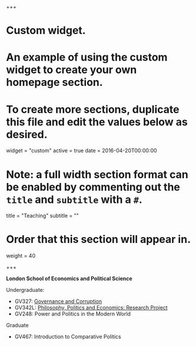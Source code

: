 +++
# Custom widget.
# An example of using the custom widget to create your own homepage section.
# To create more sections, duplicate this file and edit the values below as desired.
widget = "custom"
active = true
date = 2016-04-20T00:00:00

# Note: a full width section format can be enabled by commenting out the `title` and `subtitle` with a `#`.
title = "Teaching"
subtitle = ""

# Order that this section will appear in.
weight = 40

+++

**London School of Economics and Political Science**

Undergraduate:
- GV327: [Governance and Corruption](https://www.lse.ac.uk/resources/calendar2022-2023/courseGuides/GV/2022_GV327.htm)
- GV342L: [Philosophy, Politics and Economics: Research Project](https://www.lse.ac.uk/resources/calendar2022-2023/courseGuides/GV/2022_GV342L.htm)
- GV248: Power and Politics in the Modern World


Graduate
- GV467: Introduction to Comparative Politics


